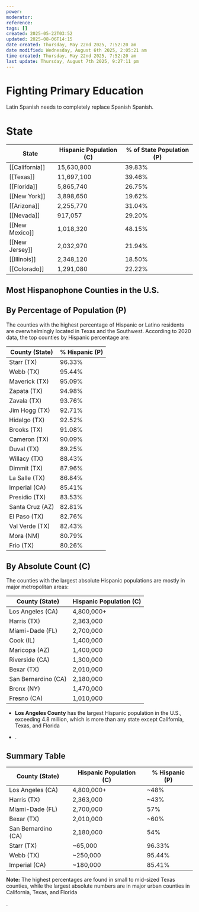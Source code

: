 ```yaml
---
power: 
moderator: 
reference: 
tags: []
created: 2025-05-22T03:52
updated: 2025-08-06T14:15
date created: Thursday, May 22nd 2025, 7:52:20 am
date modified: Wednesday, August 6th 2025, 2:05:21 am
time created: Thursday, May 22nd 2025, 7:52:20 am
last update: Thursday, August 7th 2025, 9:27:11 pm
---
```

# Fighting Primary Education
Latin Spanish needs to completely replace Spanish Spanish.

# State

| State          | Hispanic Population (C) | % of State Population (P) |
| -------------- | ----------------------- | ------------------------- |
| [[California]] | 15,630,800              | 39.83%                    |
| [[Texas]]      | 11,697,100              | 39.46%                    |
| [[Florida]]    | 5,865,740               | 26.75%                    |
| [[New York]]   | 3,898,650               | 19.62%                    |
| [[Arizona]]    | 2,255,770               | 31.04%                    |
| [[Nevada]]     | 917,057                 | 29.20%                    |
| [[New Mexico]] | 1,018,320               | 48.15%                    |
| [[New Jersey]] | 2,032,970               | 21.94%                    |
| [[Illinois]]   | 2,348,120               | 18.50%                    |
| [[Colorado]]   | 1,291,080               | 22.22%                    |
## Most Hispanophone Counties in the U.S.

## **By Percentage of Population (P)**

The counties with the highest percentage of Hispanic or Latino residents are overwhelmingly located in Texas and the Southwest. According to 2020 data, the top counties by Hispanic percentage are:

| County (State)  | % Hispanic (P) |
| --------------- | -------------- |
| Starr (TX)      | 96.33%         |
| Webb (TX)       | 95.44%         |
| Maverick (TX)   | 95.09%         |
| Zapata (TX)     | 94.98%         |
| Zavala (TX)     | 93.76%         |
| Jim Hogg (TX)   | 92.71%         |
| Hidalgo (TX)    | 92.52%         |
| Brooks (TX)     | 91.08%         |
| Cameron (TX)    | 90.09%         |
| Duval (TX)      | 89.25%         |
| Willacy (TX)    | 88.43%         |
| Dimmit (TX)     | 87.96%         |
| La Salle (TX)   | 86.84%         |
| Imperial (CA)   | 85.41%         |
| Presidio (TX)   | 83.53%         |
| Santa Cruz (AZ) | 82.81%         |
| El Paso (TX)    | 82.76%         |
| Val Verde (TX)  | 82.43%         |
| Mora (NM)       | 80.79%         |
| Frio (TX)       | 80.26%         |

## **By Absolute Count (C)**

The counties with the largest absolute Hispanic populations are mostly in major metropolitan areas:

|County (State)|Hispanic Population (C)|
|---|---|
|Los Angeles (CA)|4,800,000+|
|Harris (TX)|2,363,000|
|Miami-Dade (FL)|2,700,000|
|Cook (IL)|1,400,000|
|Maricopa (AZ)|1,400,000|
|Riverside (CA)|1,300,000|
|Bexar (TX)|2,010,000|
|San Bernardino (CA)|2,180,000|
|Bronx (NY)|1,470,000|
|Fresno (CA)|1,010,000|

- **Los Angeles County** has the largest Hispanic population in the U.S., exceeding 4.8 million, which is more than any state except California, Texas, and Florida[](https://www.pewresearch.org/short-reads/2022/02/03/u-s-hispanic-population-continued-its-geographic-spread-in-the-2010s/)
    

[](https://www.pewresearch.org/race-and-ethnicity/2013/08/29/iii-ranking-latino-populations-in-the-nations-counties/)

- .
    

## **Summary Table**

|County (State)|Hispanic Population (C)|% Hispanic (P)|
|---|---|---|
|Los Angeles (CA)|4,800,000+|~48%|
|Harris (TX)|2,363,000|~43%|
|Miami-Dade (FL)|2,700,000|57%|
|Bexar (TX)|2,010,000|~60%|
|San Bernardino (CA)|2,180,000|54%|
|Starr (TX)|~65,000|96.33%|
|Webb (TX)|~250,000|95.44%|
|Imperial (CA)|~180,000|85.41%|

**Note:** The highest percentages are found in small to mid-sized Texas counties, while the largest absolute numbers are in major urban counties in California, Texas, and Florida[](https://www.pewresearch.org/short-reads/2022/02/03/u-s-hispanic-population-continued-its-geographic-spread-in-the-2010s/)

[](https://vividmaps.com/us-hispanic-population-by-county/)[](https://www.pewresearch.org/race-and-ethnicity/2013/08/29/iii-ranking-latino-populations-in-the-nations-counties/).
